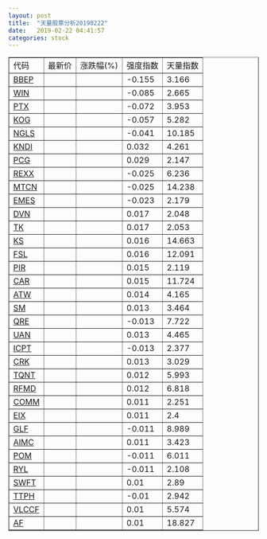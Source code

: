 ```yaml
---
layout: post
title:  "天量股票分析20190222"
date:   2019-02-22 04:41:57
categories: stock
---
```

<script type="text/javascript">
var stockList = []
stockList.push('gb_bbep');
stockList.push('gb_win');
stockList.push('gb_ptx');
stockList.push('gb_kog');
stockList.push('gb_ngls');
stockList.push('gb_kndi');
stockList.push('gb_pcg');
stockList.push('gb_rexx');
stockList.push('gb_mtcn');
stockList.push('gb_emes');
stockList.push('gb_dvn');
stockList.push('gb_tk');
stockList.push('gb_ks');
stockList.push('gb_fsl');
stockList.push('gb_pir');
stockList.push('gb_car');
stockList.push('gb_atw');
stockList.push('gb_sm');
stockList.push('gb_qre');
stockList.push('gb_uan');
stockList.push('gb_icpt');
stockList.push('gb_crk');
stockList.push('gb_tqnt');
stockList.push('gb_rfmd');
stockList.push('gb_comm');
stockList.push('gb_eix');
stockList.push('gb_glf');
stockList.push('gb_aimc');
stockList.push('gb_pom');
stockList.push('gb_ryl');
stockList.push('gb_swft');
stockList.push('gb_ttph');
stockList.push('gb_vlccf');
stockList.push('gb_af');
</script>

<table border="1">
 <tr>
  <td>代码</td>
  <td>最新价</td>
  <td>涨跌幅(%)</td>
 <td>强度指数</td>
 <td>天量指数</td>
</tr>
  <tr id="bbep"><td><a href="http://stock.finance.sina.com.cn/usstock/quotes/BBEP.html" target="_blank">BBEP</a></td><td></td><td></td><td>-0.155</td><td>3.166</td></tr>
  <tr id="win"><td><a href="http://stock.finance.sina.com.cn/usstock/quotes/WIN.html" target="_blank">WIN</a></td><td></td><td></td><td>-0.085</td><td>2.665</td></tr>
  <tr id="ptx"><td><a href="http://stock.finance.sina.com.cn/usstock/quotes/PTX.html" target="_blank">PTX</a></td><td></td><td></td><td>-0.072</td><td>3.953</td></tr>
  <tr id="kog"><td><a href="http://stock.finance.sina.com.cn/usstock/quotes/KOG.html" target="_blank">KOG</a></td><td></td><td></td><td>-0.057</td><td>5.282</td></tr>
  <tr id="ngls"><td><a href="http://stock.finance.sina.com.cn/usstock/quotes/NGLS.html" target="_blank">NGLS</a></td><td></td><td></td><td>-0.041</td><td>10.185</td></tr>
  <tr id="kndi"><td><a href="http://stock.finance.sina.com.cn/usstock/quotes/KNDI.html" target="_blank">KNDI</a></td><td></td><td></td><td>0.032</td><td>4.261</td></tr>
  <tr id="pcg"><td><a href="http://stock.finance.sina.com.cn/usstock/quotes/PCG.html" target="_blank">PCG</a></td><td></td><td></td><td>0.029</td><td>2.147</td></tr>
  <tr id="rexx"><td><a href="http://stock.finance.sina.com.cn/usstock/quotes/REXX.html" target="_blank">REXX</a></td><td></td><td></td><td>-0.025</td><td>6.236</td></tr>
  <tr id="mtcn"><td><a href="http://stock.finance.sina.com.cn/usstock/quotes/MTCN.html" target="_blank">MTCN</a></td><td></td><td></td><td>-0.025</td><td>14.238</td></tr>
  <tr id="emes"><td><a href="http://stock.finance.sina.com.cn/usstock/quotes/EMES.html" target="_blank">EMES</a></td><td></td><td></td><td>-0.023</td><td>2.179</td></tr>
  <tr id="dvn"><td><a href="http://stock.finance.sina.com.cn/usstock/quotes/DVN.html" target="_blank">DVN</a></td><td></td><td></td><td>0.017</td><td>2.048</td></tr>
  <tr id="tk"><td><a href="http://stock.finance.sina.com.cn/usstock/quotes/TK.html" target="_blank">TK</a></td><td></td><td></td><td>0.017</td><td>2.053</td></tr>
  <tr id="ks"><td><a href="http://stock.finance.sina.com.cn/usstock/quotes/KS.html" target="_blank">KS</a></td><td></td><td></td><td>0.016</td><td>14.663</td></tr>
  <tr id="fsl"><td><a href="http://stock.finance.sina.com.cn/usstock/quotes/FSL.html" target="_blank">FSL</a></td><td></td><td></td><td>0.016</td><td>12.091</td></tr>
  <tr id="pir"><td><a href="http://stock.finance.sina.com.cn/usstock/quotes/PIR.html" target="_blank">PIR</a></td><td></td><td></td><td>0.015</td><td>2.119</td></tr>
  <tr id="car"><td><a href="http://stock.finance.sina.com.cn/usstock/quotes/CAR.html" target="_blank">CAR</a></td><td></td><td></td><td>0.015</td><td>11.724</td></tr>
  <tr id="atw"><td><a href="http://stock.finance.sina.com.cn/usstock/quotes/ATW.html" target="_blank">ATW</a></td><td></td><td></td><td>0.014</td><td>4.165</td></tr>
  <tr id="sm"><td><a href="http://stock.finance.sina.com.cn/usstock/quotes/SM.html" target="_blank">SM</a></td><td></td><td></td><td>0.013</td><td>3.464</td></tr>
  <tr id="qre"><td><a href="http://stock.finance.sina.com.cn/usstock/quotes/QRE.html" target="_blank">QRE</a></td><td></td><td></td><td>-0.013</td><td>7.722</td></tr>
  <tr id="uan"><td><a href="http://stock.finance.sina.com.cn/usstock/quotes/UAN.html" target="_blank">UAN</a></td><td></td><td></td><td>0.013</td><td>4.465</td></tr>
  <tr id="icpt"><td><a href="http://stock.finance.sina.com.cn/usstock/quotes/ICPT.html" target="_blank">ICPT</a></td><td></td><td></td><td>-0.013</td><td>2.377</td></tr>
  <tr id="crk"><td><a href="http://stock.finance.sina.com.cn/usstock/quotes/CRK.html" target="_blank">CRK</a></td><td></td><td></td><td>0.013</td><td>3.029</td></tr>
  <tr id="tqnt"><td><a href="http://stock.finance.sina.com.cn/usstock/quotes/TQNT.html" target="_blank">TQNT</a></td><td></td><td></td><td>0.012</td><td>5.993</td></tr>
  <tr id="rfmd"><td><a href="http://stock.finance.sina.com.cn/usstock/quotes/RFMD.html" target="_blank">RFMD</a></td><td></td><td></td><td>0.012</td><td>6.818</td></tr>
  <tr id="comm"><td><a href="http://stock.finance.sina.com.cn/usstock/quotes/COMM.html" target="_blank">COMM</a></td><td></td><td></td><td>0.011</td><td>2.251</td></tr>
  <tr id="eix"><td><a href="http://stock.finance.sina.com.cn/usstock/quotes/EIX.html" target="_blank">EIX</a></td><td></td><td></td><td>0.011</td><td>2.4</td></tr>
  <tr id="glf"><td><a href="http://stock.finance.sina.com.cn/usstock/quotes/GLF.html" target="_blank">GLF</a></td><td></td><td></td><td>-0.011</td><td>8.989</td></tr>
  <tr id="aimc"><td><a href="http://stock.finance.sina.com.cn/usstock/quotes/AIMC.html" target="_blank">AIMC</a></td><td></td><td></td><td>0.011</td><td>3.423</td></tr>
  <tr id="pom"><td><a href="http://stock.finance.sina.com.cn/usstock/quotes/POM.html" target="_blank">POM</a></td><td></td><td></td><td>-0.011</td><td>6.011</td></tr>
  <tr id="ryl"><td><a href="http://stock.finance.sina.com.cn/usstock/quotes/RYL.html" target="_blank">RYL</a></td><td></td><td></td><td>-0.011</td><td>2.108</td></tr>
  <tr id="swft"><td><a href="http://stock.finance.sina.com.cn/usstock/quotes/SWFT.html" target="_blank">SWFT</a></td><td></td><td></td><td>0.01</td><td>2.89</td></tr>
  <tr id="ttph"><td><a href="http://stock.finance.sina.com.cn/usstock/quotes/TTPH.html" target="_blank">TTPH</a></td><td></td><td></td><td>-0.01</td><td>2.942</td></tr>
  <tr id="vlccf"><td><a href="http://stock.finance.sina.com.cn/usstock/quotes/VLCCF.html" target="_blank">VLCCF</a></td><td></td><td></td><td>0.01</td><td>5.574</td></tr>
  <tr id="af"><td><a href="http://stock.finance.sina.com.cn/usstock/quotes/AF.html" target="_blank">AF</a></td><td></td><td></td><td>0.01</td><td>18.827</td></tr>
</table>
